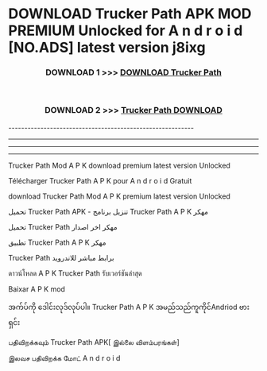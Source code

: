 # DOWNLOAD Trucker Path  APK MOD PREMIUM Unlocked for A n d r o i d [NO.ADS] latest version j8ixg 



<div align="center">

<h3>DOWNLOAD 1 >>> <a href="https://getmod2.web.app/?judul=Trucker Path ">DOWNLOAD Trucker Path </a></h3><br>

<h3>DOWNLOAD 2 >>> <a href="https://getmod2.web.app/?judul=Trucker Path ">Trucker Path  DOWNLOAD </a></h3>

</div>
----------------------------------------------------------

----------------------------------------------------------

----------------------------------------------------------

----------------------------------------------------------

Trucker Path  Mod A P K download premium latest version Unlocked

Télécharger Trucker Path  A P K pour A n d r o i d Gratuit

download Trucker Path  Mod A P K premium latest version Unlocked

تحميل Trucker Path  APK - تنزيل برنامج Trucker Path  A P K مهكر

تحميل Trucker Path  مهكر اخر اصدار

تطبيق Trucker Path  A P K مهكر

Trucker Path  برابط مباشر للاندرويد

ดาวน์โหลด A P K Trucker Path  รับเวอร์ชันล่าสุด

Baixar A P K mod

အက်ပ်ကို ဒေါင်းလုဒ်လုပ်ပါ။ Trucker Path  A P K အမည်သည်ကူကိုင်Andriod ဗားရှင်း

பதிவிறக்கவும் Trucker Path  APK[ இல்லை விளம்பரங்கள்] 
 
இலவச பதிவிறக்க மோட் A n d r o i d



